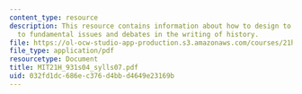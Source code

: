 ```yaml
---
content_type: resource
description: This resource contains information about how to design to introduce students
  to fundamental issues and debates in the writing of history.
file: https://ol-ocw-studio-app-production.s3.amazonaws.com/courses/21h-931-seminar-in-historical-methods-spring-2004/032fd1dc686ec376d4bbd4649e23169b_MIT21H_931s04_sylls07.pdf
file_type: application/pdf
resourcetype: Document
title: MIT21H_931s04_sylls07.pdf
uid: 032fd1dc-686e-c376-d4bb-d4649e23169b
---
```

